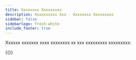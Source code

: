 ```yaml
---
title: Xxxxxxxx Xxxxxxxxx
description: Xxxxxxxxxx Xxx - Xxxxxxxx Xxxxxxxxx
sidebar: false
sidebarlogo: fresh-white
include_footer: true
---
```

Xxxxxx xxxxxxx xxxx xxxxxxxx xx xxx xxxxxxxxx xxxxxxxxx:

{{<questions  name="feedback.json" completed="Thank you for completing questions" showNavigationButtons=false  >}}
